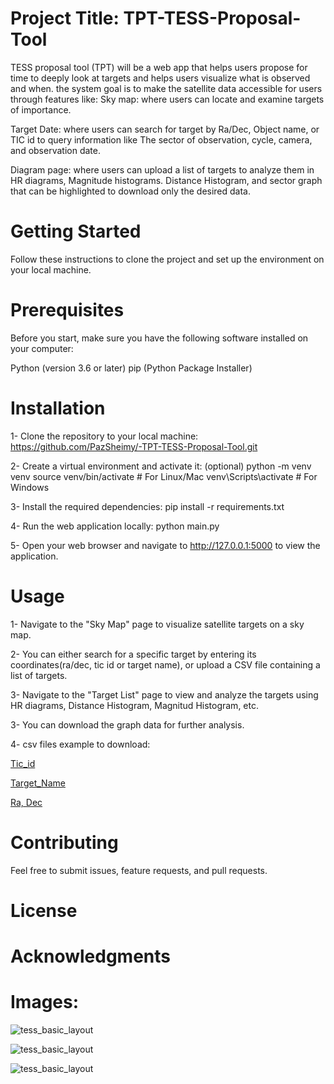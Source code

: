 # Project Title: TPT-TESS-Proposal-Tool
TESS proposal tool (TPT) will be a web app that helps users propose for time to deeply look at targets and helps users visualize what is observed and when. the system goal is to make the satellite data accessible for users through features like:
 Sky map: where users can locate and examine targets of importance.
 
 Target Date: where users can search for target by Ra/Dec, Object name, or TIC id to query information like 
 The sector of observation, cycle, camera, and observation date.
 
 Diagram page: where users can upload a list of targets to analyze them in HR diagrams, Magnitude histograms.
 Distance Histogram, and sector graph that can be highlighted to download only the desired data.

# Getting Started 
Follow these instructions to clone the project and set up the environment on your local machine.

# Prerequisites
Before you start, make sure you have the following software installed on your computer:

Python (version 3.6 or later)
pip (Python Package Installer)

# Installation
1- Clone the repository to your local machine:
https://github.com/PazSheimy/-TPT-TESS-Proposal-Tool.git

2- Create a virtual environment and activate it: (optional)
python -m venv venv
source venv/bin/activate  # For Linux/Mac
venv\Scripts\activate  # For Windows

3- Install the required dependencies:
pip install -r requirements.txt

4- Run the web application locally:
python main.py

5- Open your web browser and navigate to http://127.0.0.1:5000 to view the application.

# Usage
1- Navigate to the "Sky Map" page to visualize satellite targets on a sky map.

2- You can either search for a specific target by entering its coordinates(ra/dec, tic id or target name), or upload a CSV file containing a list of targets.

3- Navigate to the "Target List" page to view and analyze the targets using HR diagrams, Distance Histogram, Magnitud Histogram, etc.

3- You can download the graph data for further analysis.

4- csv files example to download:

[Tic_id](https://github.com/PazSheimy/-TPT-TESS-Proposal-Tool/blob/main/csv%20files%20to%20test/TIC3inputs.csv)

[Target_Name](https://github.com/PazSheimy/-TPT-TESS-Proposal-Tool/blob/main/csv%20files%20to%20test/5targnamesneartoeachother.csv)

[Ra, Dec](https://github.com/PazSheimy/-TPT-TESS-Proposal-Tool/blob/main/csv%20files%20to%20test/fiveradecdata.csv)


# Contributing
Feel free to submit issues, feature requests, and pull requests.

# License

# Acknowledgments



# Images: 

![tess_basic_layout](https://github.com/PazSheimy/-TPT-TESS-Proposal-Tool/blob/main/Images%20File/homescreen.png)

![tess_basic_layout](https://github.com/PazSheimy/-TPT-TESS-Proposal-Tool/blob/main/Images%20File/frontendskyandquerytable.png)

![tess_basic_layout](https://github.com/PazSheimy/-TPT-TESS-Proposal-Tool/blob/main/Images%20File/frontend3screengraphs.png)




